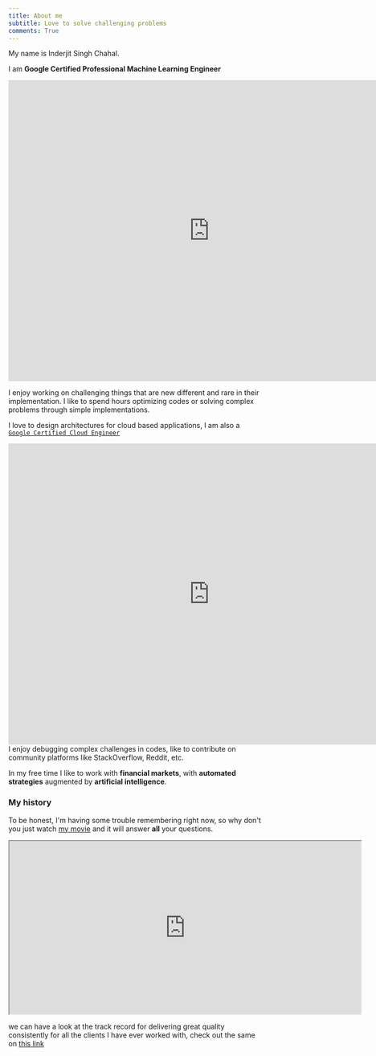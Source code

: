 ```yaml
---
title: About me
subtitle: Love to solve challenging problems
comments: True
---
```


My name is Inderjit Singh Chahal. 

I am **Google Certified Professional Machine Learning Engineer**

<iframe
  src="https://www.credential.net/embed/10b179a7-d2d4-4a86-9b85-7d8349e5d1c8"
  width="800"
  height="600"
  frameborder="0"
  allowfullscreen>
</iframe>

I enjoy working on challenging things that are new different and rare in their implementation. I like to spend hours optimizing codes or solving complex problems through simple implementations.

I love to design architectures for cloud based applications, I am also a [`Google Certified Cloud Engineer`](https://www.credential.net/384317b7-698c-49b2-b68a-ebdab59b8f46)
<iframe
  src="https://www.credential.net/embed/384317b7-698c-49b2-b68a-ebdab59b8f46"
  width="800"
  height="600"
  frameborder="0"
  allowfullscreen>
</iframe>
I enjoy debugging complex challenges in codes, like to contribute on community platforms like StackOverflow, Reddit, etc.

In my free time I like to work with **financial markets**, with **automated strategies** augmented by **artificial intelligence**. 

### My history

To be honest, I'm having some trouble remembering right now, so why don't you just watch [my movie](https://youtu.be/yhhCVGBNFMo) and it will answer **all** your questions.


<html>
<body>

<iframe width="700" height="345" src="https://www.youtube.com/embed/yhhCVGBNFMo">
</iframe>

</body>
</html>



we can have a look at the track record for delivering great quality consistently for all the clients I have ever worked with, check out the same on [this link](https://www.upwork.com/freelancers/~01315472f6d23a3c35)
